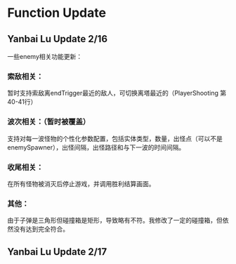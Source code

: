 # Function Update
## Yanbai Lu Update 2/16
一些enemy相关功能更新：
### 索敌相关：
暂时支持索敌离endTrigger最近的敌人，可切换离塔最近的（PlayerShooting 第40-41行）

### 波次相关：（暂时被覆盖）
支持对每一波怪物的个性化参数配置，包括实体类型，数量，出怪点（可以不是enemySpawner），出怪间隔，出怪路径和与下一波的时间间隔。

### 收尾相关：
在所有怪物被消灭后停止游戏，并调用胜利结算画面。

### 其他：
由于子弹是三角形但碰撞箱是矩形，导致略有不符。我修改了一定的碰撞箱，但依然没有达到完全符合。

## Yanbai Lu Update 2/17

